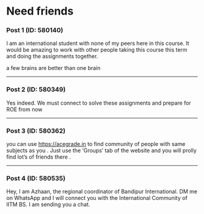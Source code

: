 # Need friends

### Post 1 (ID: 580140)

I am an international student with none of my peers here in this course. It
would be amazing to work with other people taking this course this term and
doing the assignments together.

a few brains are better than one brain


---

### Post 2 (ID: 580349)

Yes indeed. We must connect to solve these assignments and prepare for ROE
from now


---

### Post 3 (ID: 580362)

you can use <https://acegrade.in> to find community of people with same
subjects as you . Just use the ‘Groups’ tab of the website and you will prolly
find lot’s of friends there .


---

### Post 4 (ID: 580535)

Hey, I am Azhaan, the regional coordinator of Bandipur International. DM me on
WhatsApp and I will connect you with the International Community of IITM BS. I
am sending you a chat.

